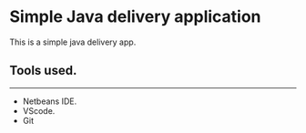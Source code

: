 # Simple Java delivery application

This is a simple java delivery app.

## Tools used.

---

- Netbeans IDE.
- VScode.
- Git